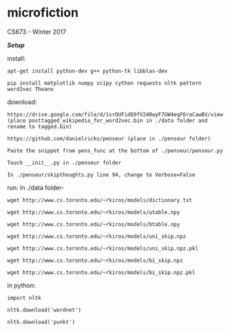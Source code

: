 # microfiction
CS673 - Winter 2017

***Setup***

install:

	apt-get install python-dev g++ python-tk libblas-dev
	
	pip install matplotlib numpy scipy cython requests nltk pattern word2vec Theano
	

download:

	https://drive.google.com/file/d/1srOUFidQ9fV240wyF7GW4eqF6raCawBV/view (place posttagged_wikipedia_for_word2vec.bin in ./data folder and rename to tagged.bin)
	
	https://github.com/danielricks/penseur (place in ./penseur folder)
	
	Paste the snippet from pens_func at the bottom of ./penseur/penseur.py
	
	Touch __init__.py in ./penseur folder
	
	In ./penseur/skipthoughts.py line 94, change to Verbose=False

run:
	In ./data folder-
	
	wget http://www.cs.toronto.edu/~rkiros/models/dictionary.txt
		
	wget http://www.cs.toronto.edu/~rkiros/models/utable.npy
		
	wget http://www.cs.toronto.edu/~rkiros/models/btable.npy
		
	wget http://www.cs.toronto.edu/~rkiros/models/uni_skip.npz
		
	wget http://www.cs.toronto.edu/~rkiros/models/uni_skip.npz.pkl
		
	wget http://www.cs.toronto.edu/~rkiros/models/bi_skip.npz
		
	wget http://www.cs.toronto.edu/~rkiros/models/bi_skip.npz.pkl
		

in python:

	import nltk
	
	nltk.download('wordnet')
	
	nltk.download('punkt')

